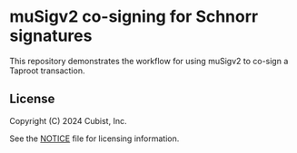 # muSigv2 co-signing for Schnorr signatures

This repository demonstrates the workflow for using muSigv2 to co-sign
a Taproot transaction.

## License

Copyright (C) 2024 Cubist, Inc.

See the [NOTICE](NOTICE) file for licensing information.
